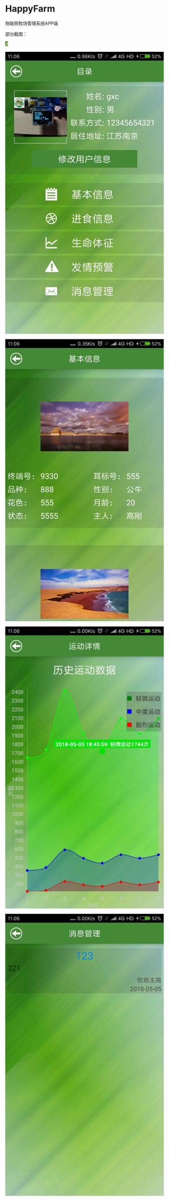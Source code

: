 # HappyFarm



物联网牧场管理系统APP端



部分截图：

<img width = "9" height = "16" src = "https://github.com/birdguan/HappyFarm/blob/master/screenshot/login.jpg"/>


![image](https://github.com/birdguan/HappyFarm/blob/master/screenshot/menu.jpg)


![image](https://github.com/birdguan/HappyFarm/blob/master/screenshot/baseInfo.jpg)


![image](https://github.com/birdguan/HappyFarm/blob/master/screenshot/estrusInfo.jpg)


![image](https://github.com/birdguan/HappyFarm/blob/master/screenshot/msgManager.jpg)

